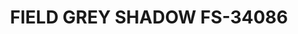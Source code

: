---
layout: product
title: "FIELD GREY SHADOW FS-34086"
price: "300" 
desc: "Akrilna boja 17mL - Metalik"
img_path: "/assets/img/AMMOF514.webp"
brand: "AMMO"
available: false
special_offer: false
new: false
soon: false
cat: "020000"
subcat: "020100"
subsubcat: "020101"
sifra: "AMMOF514"
popular: false
---
